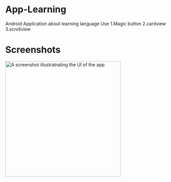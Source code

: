 # App-Learning
Android Application about learning language
Use
1.Magic button 
2.cardview 
3.scrollview
# Screenshots
<img src="/kengzas1253/App-Learning/blob/master/1.splash%20screen.jpg?raw=true" alt="A screenshot illustratrating the UI of the app" width="360" style="max-width:100%;">
